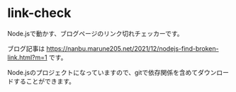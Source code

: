 # link-check

Node.jsで動かす、ブログページのリンク切れチェッカーです。

ブログ記事は
https://nanbu.marune205.net/2021/12/nodejs-find-broken-link.html?m=1
です。

Node.jsのプロジェクトになっていますので、gitで依存関係を含めてダウンロードすることができます。
